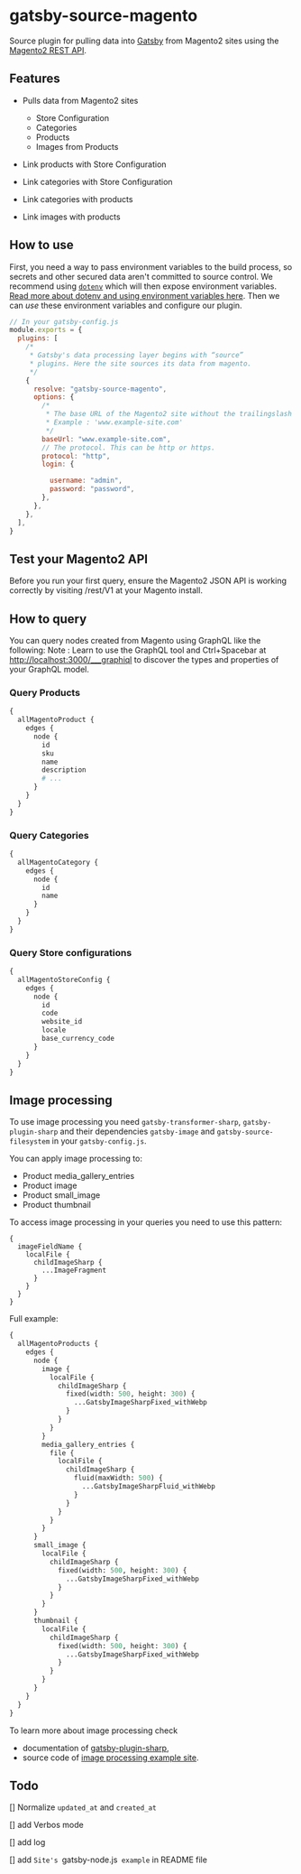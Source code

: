 # gatsby-source-magento

Source plugin for pulling data into [Gatsby](https://github.com/gatsbyjs) from
Magento2 sites using the
[Magento2 REST API](https://devdocs.magento.com/guides/v2.3/rest/bk-rest.html).

## Features

- Pulls data from Magento2 sites
  - Store Configuration
  - Categories
  - Products
  - Images from Products

- Link products with Store Configuration
- Link categories with Store Configuration
- Link categories with products
- Link images with products

<!-- ## Install

`npm install --save gatsby-source-magento` -->

## How to use

First, you need a way to pass environment variables to the build process, so secrets and other secured data aren't committed to source control. We recommend using [`dotenv`](https://www.npmjs.com/package/dotenv) which will then expose environment variables. [Read more about dotenv and using environment variables here](https://www.gatsbyjs.org/docs/environment-variables/). Then we can _use_ these environment variables and configure our plugin.

```javascript
// In your gatsby-config.js
module.exports = {
  plugins: [
    /*
     * Gatsby's data processing layer begins with “source”
     * plugins. Here the site sources its data from magento.
     */
    {
      resolve: "gatsby-source-magento",
      options: {
        /*
         * The base URL of the Magento2 site without the trailingslash and the protocol. This is required.
         * Example : 'www.example-site.com'
         */
        baseUrl: "www.example-site.com",
        // The protocol. This can be http or https.
        protocol: "http",
        login: {

          username: "admin",
          password: "password",
        },
      },
    },
  ],
}
```

## Test your Magento2 API

Before you run your first query, ensure the Magento2 JSON API is working correctly by visiting /rest/V1 at your Magento install.

## How to query

You can query nodes created from Magento using GraphQL like the following:
Note : Learn to use the GraphQL tool and Ctrl+Spacebar at
<http://localhost:3000/___graphiql> to discover the types and properties of your
GraphQL model.

### Query Products

```graphql
{
  allMagentoProduct {
    edges {
      node {
        id
        sku
        name
        description
        # ...
      }
    }
  }
}
```

### Query Categories

```graphql
{
  allMagentoCategory {
    edges {
      node {
        id
        name
      }
    }
  }
}
```

### Query Store configurations

```graphql
{
  allMagentoStoreConfig {
    edges {
      node {
        id
        code
        website_id
        locale
        base_currency_code
      }
    }
  }
}
```

## Image processing

To use image processing you need `gatsby-transformer-sharp`, `gatsby-plugin-sharp` and their
dependencies `gatsby-image` and `gatsby-source-filesystem` in your `gatsby-config.js`.

You can apply image processing to:

- Product media_gallery_entries
- Product image
- Product small_image
- Product thumbnail

To access image processing in your queries you need to use this pattern:

```
{
  imageFieldName {
    localFile {
      childImageSharp {
        ...ImageFragment
      }
    }
  }
}
```

Full example:

```graphql
{
  allMagentoProducts {
    edges {
      node {
        image {
          localFile {
            childImageSharp {
              fixed(width: 500, height: 300) {
                ...GatsbyImageSharpFixed_withWebp
              }
            }
          }
        }
        media_gallery_entries {
          file {
            localFile {
              childImageSharp {
                fluid(maxWidth: 500) {
                  ...GatsbyImageSharpFluid_withWebp
                }
              }
            }
          }
        }
      }
      small_image {
        localFile {
          childImageSharp {
            fixed(width: 500, height: 300) {
              ...GatsbyImageSharpFixed_withWebp
            }
          }
        }
      }
      thumbnail {
        localFile {
          childImageSharp {
            fixed(width: 500, height: 300) {
              ...GatsbyImageSharpFixed_withWebp
            }
          }
        }
      }
    }
  }
}
```

To learn more about image processing check

- documentation of [gatsby-plugin-sharp](/packages/gatsby-plugin-sharp/),
- source code of [image processing example
  site](https://github.com/gatsbyjs/gatsby/tree/master/examples/image-processing).

<!-- ## Site's `gatsby-node.js` example

```javascript
const _ = require(`lodash`)
const Promise = require(`bluebird`)
const path = require(`path`)
const slash = require(`slash`)

// Implement the Gatsby API “createPages”. This is
// called after the Gatsby bootstrap is finished so you have
// access to any information necessary to programmatically
// create pages.
// Will create pages for WordPress pages (route : /{slug})
// Will create pages for WordPress posts (route : /post/{slug})
exports.createPages = ({ graphql, actions }) => {
  const { createPage } = actions
  return new Promise((resolve, reject) => {
    // The “graphql” function allows us to run arbitrary
    // queries against the local WordPress graphql schema. Think of
    // it like the site has a built-in database constructed
    // from the fetched data that you can run queries against.

    // ==== PAGES (WORDPRESS NATIVE) ====
    graphql(
      `
        {
          allWordpressPage {
            edges {
              node {
                id
                slug
                status
                template
              }
            }
          }
        }
      `
    )
      .then(result => {
        if (result.errors) {
          console.log(result.errors)
          reject(result.errors)
        }

        // Create Page pages.
        const pageTemplate = path.resolve("./src/templates/page.js")
        // We want to create a detailed page for each
        // page node. We'll just use the WordPress Slug for the slug.
        // The Page ID is prefixed with 'PAGE_'
        _.each(result.data.allWordpressPage.edges, edge => {
          // Gatsby uses Redux to manage its internal state.
          // Plugins and sites can use functions like "createPage"
          // to interact with Gatsby.
          createPage({
            // Each page is required to have a `path` as well
            // as a template component. The `context` is
            // optional but is often necessary so the template
            // can query data specific to each page.
            path: `/${edge.node.slug}/`,
            component: slash(pageTemplate),
            context: {
              id: edge.node.id,
            },
          })
        })
      })
      // ==== END PAGES ====

      // ==== POSTS (WORDPRESS NATIVE AND ACF) ====
      .then(() => {
        graphql(
          `
            {
              allWordpressPost {
                edges {
                  node {
                    id
                    slug
                    status
                    template
                    format
                  }
                }
              }
            }
          `
        ).then(result => {
          if (result.errors) {
            console.log(result.errors)
            reject(result.errors)
          }
          const postTemplate = path.resolve("./src/templates/post.js")
          // We want to create a detailed page for each
          // post node. We'll just use the WordPress Slug for the slug.
          // The Post ID is prefixed with 'POST_'
          _.each(result.data.allWordpressPost.edges, edge => {
            createPage({
              path: `/${edge.node.slug}/`,
              component: slash(postTemplate),
              context: {
                id: edge.node.id,
              },
            })
          })
          resolve()
        })
      })
    // ==== END POSTS ====
  })
}
``` -->

<!-- ## Troubleshooting -->

## Todo
[] Normalize `updated_at` and `created_at`

[] add Verbos mode

[] add log

[] add `Site's `gatsby-node.js` example` in README file

